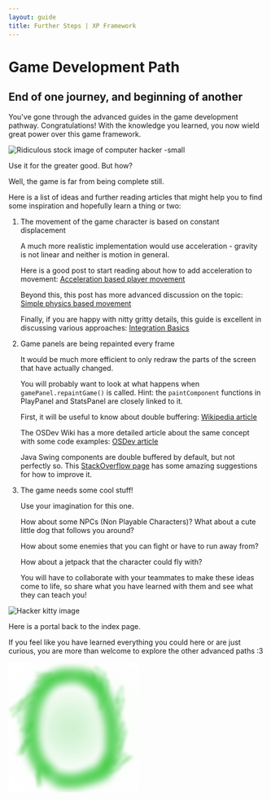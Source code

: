 ```yaml
---
layout: guide
title: Further Steps | XP Framework
---
```


# Game Development Path

## End of one journey, and beginning of another

You've gone through the advanced guides in the game development pathway.
Congratulations! With the knowledge you learned, you now wield great power over this game framework.

![Ridiculous stock image of computer hacker -small][hacker-image]

Use it for the greater good. But how?

Well, the game is far from being complete still.

Here is a list of ideas and further reading articles that might help you to find some inspiration and hopefully learn a thing or two:

1. The movement of the game character is based on constant displacement

    A much more realistic implementation would use acceleration - gravity is not linear and neither is motion in general.

    Here is a good post to start reading about how to add acceleration to movement: [Acceleration based player movement][stackexchange-post]

    Beyond this, this post has more advanced discussion on the topic: [Simple physics based movement][stackoverflow-post]

    Finally, if you are happy with nitty gritty details, this guide is excellent in discussing various approaches: [Integration Basics][gafferon-games-article]

2. Game panels are being repainted every frame

    It would be much more efficient to only redraw the parts of the screen that have actually changed.

    You will probably want to look at what happens when `gamePanel.repaintGame()` is called.
    Hint: the `paintComponent` functions in PlayPanel and StatsPanel are closely linked to it.

    First, it will be useful to know about double buffering: [Wikipedia article][wikipedia-double-buffering]

    The OSDev Wiki has a more detailed article about the same concept with some code examples: [OSDev article][osdev-double-buffering]

    Java Swing components are double buffered by default, but not perfectly so.
    This [StackOverflow page][stackoverflow-swing-painting] has some amazing suggestions for how to improve it.

3. The game needs some cool stuff!

   Use your imagination for this one.

   How about some NPCs (Non Playable Characters)? What about a cute little dog that follows you around?

   How about some enemies that you can fight or have to run away from?

   How about a jetpack that the character could fly with?

   You will have to collaborate with your teammates to make these ideas come to life, so share what you have learned with them and see what they can teach you!

![Hacker kitty image][kitty-image]

Here is a portal back to the index page.

If you feel like you have learned everything you could here or are just curious, you are more than welcome to explore the other advanced paths :3

[![Portal to the guides index][portal-green]](/guides/README)

[hacker-image]: https://i.amz.mshcdn.com/K-JEL5YOoWkoFHOuqwxAbqEK5tM=/fit-in/1200x9600/https://blueprint-api-production.s3.amazonaws.com/uploads/card/image/477460/869bb3e9-8dd3-4682-b8a8-2f832024515a.jpg
[stackexchange-post]: https://gamedev.stackexchange.com/questions/35539/acceleration-based-player-movement
[stackoverflow-post]: https://stackoverflow.com/questions/667034/simple-physics-based-movement
[gafferon-games-article]: https://gafferongames.com/post/integration_basics/
[wikipedia-double-buffering]: https://en.wikipedia.org/wiki/Multiple_buffering#Double_buffering_in_computer_graphics
[osdev-double-buffering]: https://wiki.osdev.org/Double_Buffering
[stackoverflow-swing-painting]: https://stackoverflow.com/questions/2063607/java-panel-double-buffering
[kitty-image]: https://media.techeblog.com/images/funny-computer-hacker.jpg
[portal-green]: /assets/portal-green.png